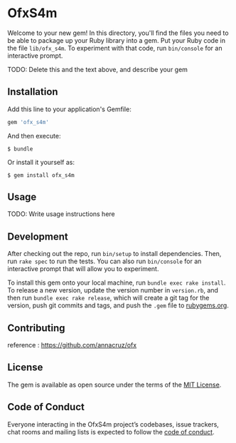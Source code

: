 # OfxS4m

Welcome to your new gem! In this directory, you'll find the files you need to be able to package up your Ruby library into a gem. Put your Ruby code in the file `lib/ofx_s4m`. To experiment with that code, run `bin/console` for an interactive prompt.

TODO: Delete this and the text above, and describe your gem

## Installation

Add this line to your application's Gemfile:

```ruby
gem 'ofx_s4m'
```

And then execute:

    $ bundle

Or install it yourself as:

    $ gem install ofx_s4m

## Usage

TODO: Write usage instructions here

## Development

After checking out the repo, run `bin/setup` to install dependencies. Then, run `rake spec` to run the tests. You can also run `bin/console` for an interactive prompt that will allow you to experiment.

To install this gem onto your local machine, run `bundle exec rake install`. To release a new version, update the version number in `version.rb`, and then run `bundle exec rake release`, which will create a git tag for the version, push git commits and tags, and push the `.gem` file to [rubygems.org](https://rubygems.org).

## Contributing

reference : https://github.com/annacruz/ofx

## License

The gem is available as open source under the terms of the [MIT License](https://opensource.org/licenses/MIT).

## Code of Conduct

Everyone interacting in the OfxS4m project’s codebases, issue trackers, chat rooms and mailing lists is expected to follow the [code of conduct](https://github.com/[USERNAME]/ofx_s4m/blob/master/CODE_OF_CONDUCT.md).
